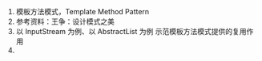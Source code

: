 1. 模板方法模式，Template Method Pattern
2. 参考资料：王争：设计模式之美
3. 以 InputStream 为例、以 AbstractList 为例 示范模板方法模式提供的复用作用
4. 
